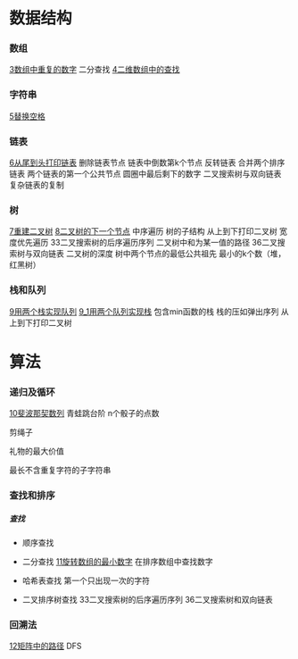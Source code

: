 # 数据结构

### 数组
[3数组中重复的数字](./problems/数组中重复的数字.py)   二分查找
[4二维数组中的查找](./problems/二维数组中的查找.py)

### 字符串

[5替换空格](./problems/替换空格.py)


### 链表
[6从尾到头打印链表](./problems/从尾到头打印链表.py)
删除链表节点
链表中倒数第k个节点
反转链表
合并两个排序链表
两个链表的第一个公共节点
圆圈中最后剩下的数字
二叉搜索树与双向链表
复杂链表的复制


### 树

[7重建二叉树](./problems/重建二叉树.py)
[8二叉树的下一个节点](./problems/二叉树的下一个节点.py)  中序遍历
树的子结构
从上到下打印二叉树     宽度优先遍历
33二叉搜索树的后序遍历序列
二叉树中和为某一值的路径
36二叉搜索树与双向链表
二叉树的深度
树中两个节点的最低公共祖先
最小的k个数（堆，红黑树）


### 栈和队列

[9用两个栈实现队列](./problems/用两个栈实现队列.py)
[9_1用两个队列实现栈](./problems/用两个队列实现栈.py)
包含min函数的栈
栈的压如弹出序列
从上到下打印二叉树





# 算法

### 递归及循环

[10斐波那契数列](./problems/斐波那契数列.py) 青蛙跳台阶
n个骰子的点数

剪绳子

礼物的最大价值

最长不含重复字符的子字符串

### 查找和排序

##### 查找 

- 顺序查找

- 二分查找    [11旋转数组的最小数字](./problems/旋转数组的最小数字.py)   在排序数组中查找数字

- 哈希表查找   第一个只出现一次的字符

- 二叉排序树查找   33二叉搜索树的后序遍历序列   36二叉搜索树和双向链表

### 回溯法

[12矩阵中的路径](./problems/矩阵中的路径.py) DFS





[](./problems/.py)